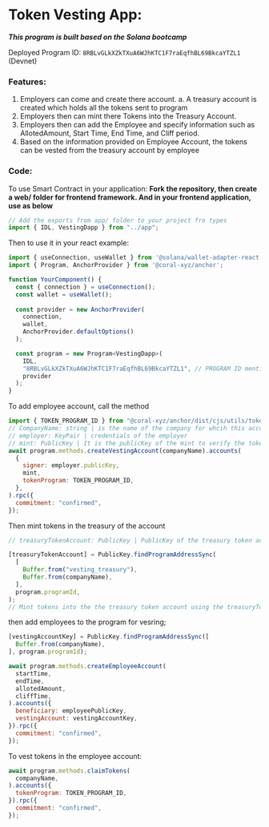 # Token Vesting App:

***This program is built based on the Solana bootcamp***

Deployed Program ID: `8RBLvGLkXZkTXuA6WJhKTC1F7raEqfhBL69BkcaYTZL1` (Devnet)

### Features:
1. Employers can come and create there account.
 a. A treasury account is created which holds all the tokens sent to program
2. Employers then can mint there Tokens into the Treasury Account.
3. Employers then can add the Employee and specify information such as AllotedAmount, Start Time, End Time, and Cliff period.
4. Based on the information provided on Employee Account, the tokens can be vested from the treasury account by employee

### Code:

To use Smart Contract in your application:
**Fork the repository, then create a web/ folder for frontend framework. And in your frontend application, use as below**
```js
// Add the exports from app/ folder to your project fro types
import { IDL, VestingDapp } from "../app";
```
Then to use it in your react example:
```js
import { useConnection, useWallet } from '@solana/wallet-adapter-react';
import { Program, AnchorProvider } from '@coral-xyz/anchor';

function YourComponent() {
  const { connection } = useConnection();
  const wallet = useWallet();
  
  const provider = new AnchorProvider(
    connection, 
    wallet,
    AnchorProvider.defaultOptions()
  );

  const program = new Program<VestingDapp>(
    IDL,
    "8RBLvGLkXZkTXuA6WJhKTC1F7raEqfhBL69BkcaYTZL1", // PROGRAM ID mentioned in top section for DevNet
    provider
  );
}
```
To add employee account, call the method
```js
import { TOKEN_PROGRAM_ID } from "@coral-xyz/anchor/dist/cjs/utils/token";
// CompanyName: string | is the name of the company for whcih this account is created
// employer: KeyPair | credentials of the employer
// mint: PublicKey | It is the publicKey of the mint to verify the tokens recieved are from correct mint
await program.methods.createVestingAccount(companyName).accounts(
  {
    signer: employer.publicKey,
    mint,
    tokenProgram: TOKEN_PROGRAM_ID,
  },
).rpc({
  commitment: "confirmed",
});
```

Then mint tokens in the treasury of the account
```js
// treasuryTokenAccount: PublicKey | PublicKey of the treasury token account

[treasuryTokenAccount] = PublicKey.findProgramAddressSync(
  [
    Buffer.from("vesting_treasury"),
    Buffer.from(companyName),
  ],
  program.programId,
);
// Mint tokens into the the treasury token account using the treasuryTokenAccount publicKey
```
then add employees to the program for vesring;
```js
[vestingAccountKey] = PublicKey.findProgramAddressSync([
  Buffer.from(companyName),
], program.programId);

await program.methods.createEmployeeAccount(
  startTime,
  endTime,
  allotedAmount,
  cliffTime,
).accounts({
  beneficiary: employeePublicKey,
  vestingAccount: vestingAccountKey,
}).rpc({
  commitment: "confirmed",
});
```

To vest tokens in the employee account:
```js
await program.methods.claimTokens(
  companyName,
).accounts({
  tokenProgram: TOKEN_PROGRAM_ID,
}).rpc({
  commitment: "confirmed",
});
```
